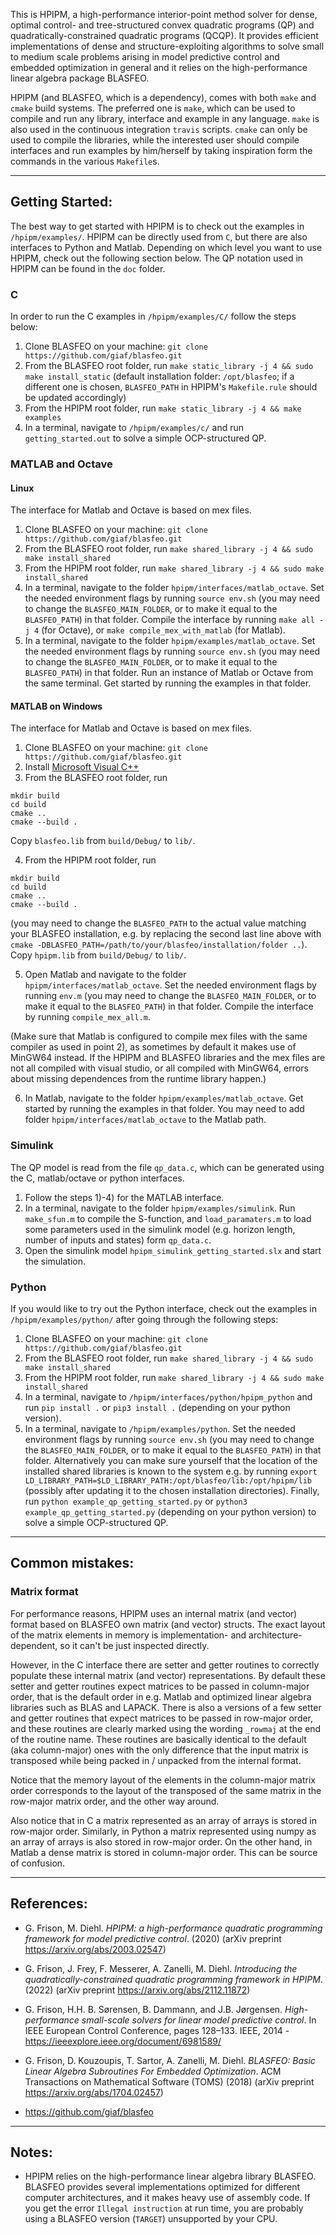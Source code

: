This is HPIPM, a high-performance interior-point method solver for dense, optimal control- and tree-structured convex quadratic programs (QP) and quadratically-constrained quadratic programs (QCQP).
It provides efficient implementations of dense and structure-exploiting algorithms to solve small to medium scale problems arising in model predictive control and embedded optimization in general and it relies on the high-performance linear algebra package BLASFEO.

HPIPM (and BLASFEO, which is a dependency), comes with both `make` and `cmake` build systems.
The preferred one is `make`, which can be used to compile and run any library, interface and example in any language.
`make` is also used in the continuous integration `travis` scripts.
`cmake` can only be used to compile the libraries, while the interested user should compile interfaces and run examples by him/herself by taking inspiration form the commands in the various `Makefile`s.

--------------------------------------------------

## Getting Started:
The best way to get started with HPIPM is to check out the examples in `/hpipm/examples/`.
HPIPM can be directly used from `C`, but there are also interfaces to Python and Matlab.
Depending on which level you want to use HPIPM, check out the following section below.
The QP notation used in HPIPM can be found in the `doc` folder.

### C
In order to run the C examples in `/hpipm/examples/C/` follow the steps below:
1) Clone BLASFEO on your machine: `git clone https://github.com/giaf/blasfeo.git` 
2) From the BLASFEO root folder, run `make static_library -j 4 && sudo make install_static` (default installation folder: `/opt/blasfeo`; if a different one is chosen, `BLASFEO_PATH` in HPIPM's `Makefile.rule` should be updated accordingly)
3) From the HPIPM root folder, run `make static_library -j 4 && make examples`
4) In a terminal, navigate to `/hpipm/examples/c/` and run `getting_started.out` to solve a simple OCP-structured QP.

### MATLAB and Octave
#### Linux
The interface for Matlab and Octave is based on mex files.
1) Clone BLASFEO on your machine: `git clone https://github.com/giaf/blasfeo.git`
2) From the BLASFEO root folder, run `make shared_library -j 4 && sudo make install_shared`
3) From the HPIPM root folder, run `make shared_library -j 4 && sudo make install_shared`
4) In a terminal, navigate to the folder `hpipm/interfaces/matlab_octave`.
Set the needed environment flags by running `source env.sh` (you may need to change the `BLASFEO_MAIN_FOLDER`, or to make it equal to the `BLASFEO_PATH`) in that folder.
Compile the interface by running `make all -j 4` (for Octave), or `make compile_mex_with_matlab` (for Matlab).
5) In a terminal, navigate to the folder `hpipm/examples/matlab_octave`.
Set the needed environment flags by running `source env.sh` (you may need to change the `BLASFEO_MAIN_FOLDER`, or to make it equal to the `BLASFEO_PATH`) in that folder.
Run an instance of Matlab or Octave from the same terminal.
Get started by running the examples in that folder.

#### MATLAB on Windows
The interface for Matlab and Octave is based on mex files.
1) Clone BLASFEO on your machine: `git clone https://github.com/giaf/blasfeo.git`
2) Install [Microsoft Visual C++](https://visualstudio.microsoft.com/downloads/)
3) From the BLASFEO root folder, run
```
mkdir build
cd build
cmake ..
cmake --build .
```
Copy `blasfeo.lib` from `build/Debug/` to `lib/`.

4) From the HPIPM root folder, run
```
mkdir build
cd build
cmake ..
cmake --build .
```
(you may need to change the `BLASFEO_PATH` to the actual value matching your BLASFEO installation, e.g. by replacing the second last line above with `cmake -DBLASFEO_PATH=/path/to/your/blasfeo/installation/folder ..`).
Copy `hpipm.lib` from `build/Debug/` to `lib/`.

5) Open Matlab and navigate to the folder `hpipm/interfaces/matlab_octave`.
Set the needed environment flags by running `env.m` (you may need to change the `BLASFEO_MAIN_FOLDER`, or to make it equal to the `BLASFEO_PATH`) in that folder.
Compile the interface by running `compile_mex_all.m`.

(Make sure that Matlab is configured to compile mex files with the same compiler as used in point 2), as sometimes by default it makes use of MinGW64 instead.
If the HPIPM and BLASFEO libraries and the mex files are not all compiled with visual studio, or all compiled with MinGW64, errors about missing dependences from the runtime library happen.)

6) In Matlab, navigate to the folder `hpipm/examples/matlab_octave`.
Get started by running the examples in that folder. You may need to add folder `hpipm/interfaces/matlab_octave` to the Matlab path.

### Simulink
The QP model is read from the file `qp_data.c`, which can be generated using the C, matlab/octave or python interfaces.
1) Follow the steps 1)-4) for the MATLAB interface.
2) In a terminal, navigate to the folder `hpipm/examples/simulink`.
Run `make_sfun.m` to compile the S-function, and `load_paramaters.m` to load some parameters used in the simulink model (e.g. horizon length, number of inputs and states) form `qp_data.c`.
3) Open the simulink model `hpipm_simulink_getting_started.slx` and start the simulation. 

### Python
If you would like to try out the Python interface, check out the examples in `/hpipm/examples/python/` after going through the following steps:
1) Clone BLASFEO on your machine: `git clone https://github.com/giaf/blasfeo.git`
2) From the BLASFEO root folder, run `make shared_library -j 4 && sudo make install_shared`
3) From the HPIPM root folder, run `make shared_library -j 4 && sudo make install_shared`
4) In a terminal, navigate to `/hpipm/interfaces/python/hpipm_python` and run `pip install .` or  `pip3 install .` (depending on your python version).
5) In a terminal, navigate to `/hpipm/examples/python`.
Set the needed environment flags by running `source env.sh` (you may need to change the `BLASFEO_MAIN_FOLDER`, or to make it equal to the `BLASFEO_PATH`) in that folder.
Alternatively you can make sure yourself that the location of the installed shared libraries is known to the system e.g. by running `export LD_LIBRARY_PATH=$LD_LIBRARY_PATH:/opt/blasfeo/lib:/opt/hpipm/lib` (possibly after updating it to the chosen installation directories).
Finally, run `python example_qp_getting_started.py` or `python3 example_qp_getting_started.py` (depending on your python version) to solve a simple OCP-structured QP.

--------------------------------------------------

## Common mistakes:

### Matrix format
For performance reasons, HPIPM uses an internal matrix (and vector) format based on BLASFEO own matrix (and vector) structs.
The exact layout of the matrix elements in memory is implementation- and architecture-dependent, so it can't be just inspected directly.

However, in the C interface there are setter and getter routines to correctly populate these internal matrix (and vector) representations.
By default these setter and getter routines expect matrices to be passed in column-major order, that is the default order in e.g. Matlab and optimized linear algebra libraries such as BLAS and LAPACK.
There is also a versions of a few setter and getter routines that expect matrices to be passed in row-major order, and these routines are clearly marked using the wording `_rowmaj` at the end of the routine name.
These routines are basically identical to the default (aka column-major) ones with the only difference that the input matrix is transposed while being packed in / unpacked from the internal format.

Notice that the memory layout of the elements in the column-major matrix order corresponds to the layout of the transposed of the same matrix in the row-major matrix order, and the other way around.

Also notice that in C a matrix represented as an array of arrays is stored in row-major order.
Similarly, in Python a matrix represented using numpy as an array of arrays is also stored in row-major order.
On the other hand, in Matlab a dense matrix is stored in column-major order.
This can be source of confusion.

--------------------------------------------------

## References:

- G. Frison, M. Diehl.
*HPIPM: a high-performance quadratic programming framework for model predictive control*.
(2020)
(arXiv preprint <https://arxiv.org/abs/2003.02547>)

- G. Frison, J. Frey, F. Messerer, A. Zanelli, M. Diehl.
*Introducing the quadratically-constrained quadratic programming framework in HPIPM*.
(2022)
(arXiv preprint <https://arxiv.org/abs/2112.11872>)

- G. Frison, H.H. B. Sørensen, B. Dammann, and J.B. Jørgensen.
*High-performance small-scale solvers for linear model predictive control*.
In IEEE European Control Conference, pages 128–133. IEEE, 2014 - <https://ieeexplore.ieee.org/document/6981589/>

- G. Frison, D. Kouzoupis, T. Sartor, A. Zanelli, M. Diehl.
*BLASFEO: Basic Linear Algebra Subroutines For Embedded Optimization*.
ACM Transactions on Mathematical Software (TOMS) (2018)
(arXiv preprint <https://arxiv.org/abs/1704.02457>)

- <https://github.com/giaf/blasfeo>

--------------------------------------------------

## Notes:

- HPIPM relies on the high-performance linear algebra library BLASFEO.
BLASFEO provides several implementations optimized for different computer architectures, and it makes heavy use of assembly code.
If you get the error `Illegal instruction` at run time, you are probably using a BLASFEO version (`TARGET`) unsupported by your CPU.

